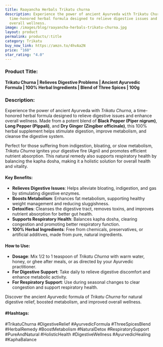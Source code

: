 ```yaml
---
title: Raayancha Herbals Trikatu churna
description: Experience the power of ancient Ayurveda with Trikatu Churna, a
  time-honored herbal formula designed to relieve digestive issues and enhance
  overall wellness.
image: /images/blog/raayancha-herbals-trikatu-churna.jpg
layout: product
permalink: products/:title
category: Trikatu
buy_now_link: https://amzn.to/4hvAa2N
price: "160"
star_rating: "4.0"
---
```

### Product Title:
**Trikatu Churna | Relieves Digestive Problems | Ancient Ayurvedic Formula | 100% Herbal Ingredients | Blend of Three Spices | 100g**

### Description:
Experience the power of ancient Ayurveda with *Trikatu Churna*, a time-honored herbal formula designed to relieve digestive issues and enhance overall wellness. Made from a potent blend of **Black Pepper (Piper nigrum)**, **Long Pepper (Pippali)**, and **Dry Ginger (Zingiber officinale)**, this 100% herbal supplement helps stimulate digestion, improve metabolism, and cleanse the digestive system.

Perfect for those suffering from indigestion, bloating, or slow metabolism, *Trikatu Churna* ignites your digestive fire (Agni) and promotes efficient nutrient absorption. This natural remedy also supports respiratory health by balancing the kapha dosha, making it a holistic solution for overall health and vitality.

#### Key Benefits:
- **Relieves Digestive Issues**: Helps alleviate bloating, indigestion, and gas by stimulating digestive enzymes.
- **Boosts Metabolism**: Enhances fat metabolism, supporting healthy weight management and reducing sluggishness.
- **Detoxifies**: Cleanses the digestive tract, removes toxins, and improves nutrient absorption for better gut health.
- **Supports Respiratory Health**: Balances kapha dosha, clearing congestion and promoting better respiratory function.
- **100% Herbal Ingredients**: Free from chemicals, preservatives, or artificial additives, made from pure, natural ingredients.

#### How to Use:
- **Dosage**: Mix 1/2 to 1 teaspoon of *Trikatu Churna* with warm water, honey, or ghee after meals, or as directed by your Ayurvedic practitioner.
- **For Digestive Support**: Take daily to relieve digestive discomfort and enhance metabolic activity.
- **For Respiratory Support**: Use during seasonal changes to clear congestion and support respiratory health.

Discover the ancient Ayurvedic formula of *Trikatu Churna* for natural digestive relief, boosted metabolism, and improved overall wellness.

#### #Hashtags:
#TrikatuChurna #DigestiveRelief #AyurvedicFormula #ThreeSpicesBlend #HerbalRemedy #BoostMetabolism #NaturalDetox #RespiratorySupport #PureAndNatural #HolisticHealth #DigestiveWellness #AyurvedicHealing #KaphaBalance
